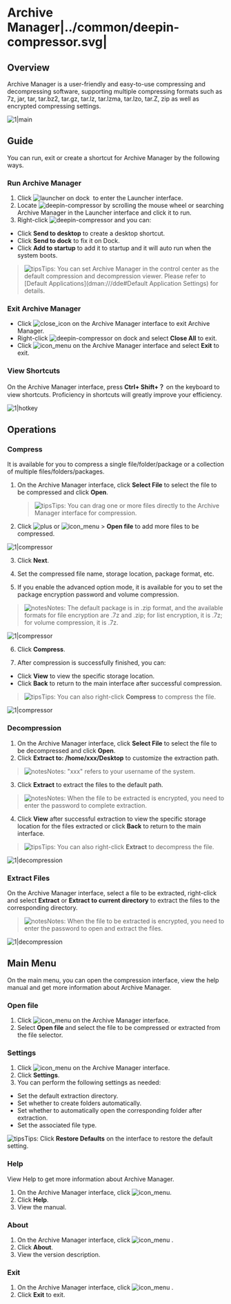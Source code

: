 # Archive Manager|../common/deepin-compressor.svg|

## Overview


Archive Manager is a user-friendly and easy-to-use compressing and decompressing software, supporting multiple compressing formats such as 7z, jar, tar, tar.bz2, tar.gz, tar.lz, tar.lzma, tar.lzo, tar.Z, zip as well as encrypted compressing settings.

![1|main](jpg/main.png)



## Guide

You can run, exit or create a shortcut for Archive Manager by the following ways.

### Run Archive Manager

1.  Click ![launcher](icon/deepin-launcher.svg) on dock  to enter the Launcher interface.
2.  Locate ![deepin-compressor](icon/deepin-compressor.svg) by scrolling the mouse wheel or searching Archive Manager in the Launcher interface and click it to run.
3.  Right-click ![deepin-compressor](icon/deepin-compressor.svg) and you can:
 - Click **Send to desktop** to create a desktop shortcut.
 - Click **Send to dock** to fix it on Dock.
 - Click **Add to startup** to add it to startup and it will auto run when the system boots.

> ![tips](icon/tips.svg)Tips: You can set Archive Manager in the control center as the default compression and decompression viewer. Please refer to [Default Applications](dman:///dde#Default Application Settings) for details.

### Exit Archive Manager

- Click  ![close_icon](icon/close.svg) on the Archive Manager interface to exit Archive Manager.
- Right-click ![deepin-compressor](icon/deepin-compressor.svg) on dock and select **Close All** to exit.
- Click ![icon_menu](icon/icon_menu.svg) on the Archive Manager interface and select  **Exit** to exit.

### View Shortcuts

On the Archive Manager interface, press **Ctrl+ Shift+？** on the keyboard to view shortcuts. Proficiency in shortcuts will greatly improve your efficiency.

![1|hotkey](jpg/hotkey.png)

## Operations

### Compress

It is available for you to compress a single file/folder/package or a collection of multiple files/folders/packages.

1. On the Archive Manager interface, click **Select File** to select the file to be compressed and click **Open**.

   > ![tips](icon/tips.svg)Tips: You can drag one or more files directly to the Archive Manager interface for compression.
   
2.  Click  ![plus](icon/icon_plus.svg) or ![icon_menu](icon/icon_menu.svg) > **Open file** to add more files to be compressed.

   ![1|compressor](jpg/compress-add.png)

3.  Click **Next**.

4.  Set the compressed file name, storage location, package format, etc.

5.  If you enable the advanced option mode, it is available for you to set the package encryption password and volume compression.

   > ![notes](icon/notes.svg)Notes: The default package is in .zip format, and the available formats for file encryption are .7z and .zip; for list encryption, it is .7z; for volume compression, it is .7z. 
   
   ![1|compressor](jpg/compress-file.png)

6.  Click **Compress**.

7.  After compression is successfully finished, you can:

   - Click **View** to view the specific storage location.
   - Click **Back** to return to the main interface after successful compression.
   
   > ![tips](icon/tips.svg)Tips: You can also right-click **Compress** to compress the file.
   
   ![1|compressor](jpg/compress-success.png)


### Decompression

1.  On the Archive Manager interface, click **Select File** to select the file to be decompressed and click **Open**.
2.  Click **Extract to:  /home/xxx/Desktop**  to customize the extraction path.

   >![notes](icon/notes.svg)Notes: "xxx" refers to your username of the system.

3.  Click **Extract** to extract the files to the default path.

   > ![notes](icon/notes.svg)Notes: When the file to be extracted is encrypted, you need to enter the password to complete extraction.

4.  Click **View** after successful extraction to view the specific storage location for the files extracted or click **Back** to return to the main interface.

   > ![tips](icon/tips.svg)Tips: You can also right-click **Extract** to decompress the file.

   ![1|decompression](jpg/decompression.png)

### Extract Files

On the Archive Manager interface, select a file to be extracted, right-click and select **Extract** or **Extract to  current directory** to extract the files to the corresponding directory. 

> ![notes](icon/notes.svg)Notes: When the file to be extracted is encrypted, you need to enter the password to open and extract the files. 

   ![1|decompression](jpg/extract.png)


## Main Menu

On the main menu, you can open the compression interface, view the help manual and get more information about Archive Manager.

### Open file
1.  Click  ![icon_menu](icon/icon_menu.svg) on the Archive Manager interface.
2.  Select **Open file** and select the file to be compressed or extracted from the file selector.

### Settings

1.   Click  ![icon_menu](icon/icon_menu.svg) on the Archive Manager interface.
2.  Click **Settings**.
3.  You can perform the following settings as needed:
 - Set the default extraction directory.
 - Set whether to create folders automatically.
 -  Set whether to automatically open the corresponding folder after extraction.
 - Set the associated file type.

![tips](icon/tips.svg)Tips: Click **Restore Defaults** on the interface to restore the default setting.

### Help

View Help to get more information about Archive Manager.

1.  On the Archive Manager interface, click ![icon_menu](icon/icon_menu.svg).
2.  Click **Help**.
3.  View the manual.


### About

1.   On the Archive Manager interface, click ![icon_menu](icon/icon_menu.svg) . 
2.  Click **About**.
3.   View the version description.

### Exit

1.  On the Archive Manager interface, click ![icon_menu](icon/icon_menu.svg) .
2.  Click **Exit** to exit.
